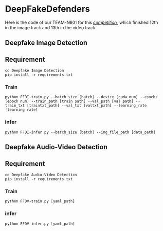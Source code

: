# DeepFakeDefenders

Here is the code of our TEAM-N801 for this [*competition*](https://www.kaggle.com/competitions/multi-ffdi/overview), which finished 12th in the image track and 13th in the video track.


## Deepfake Image Detection
## Requirement
```
cd Deepfake Image Detection
pip install -r requirements.txt
```
### Train
```
python FFDI-train.py --batch_size [batch] --device [cuda num] --epochs [epoch num] --train_path [train path] --val_path [val path] --train_txt [traintxt_path] --val_txt [valtxt_path] --learning_rate [learning rate]
```
### infer
```
python FFDI-infer.py --batch_size [batch] --img_file_path [data_path]
```


## Deepfake Audio-Video Detection
## Requirement
```
cd Deepfake Audio-Video Detection
pip install -r requirements.txt
```
### Train
```
python FFDV-train.py [yaml_path]
```
### infer
```
python FFDV-infer.py [yaml_path]
```

